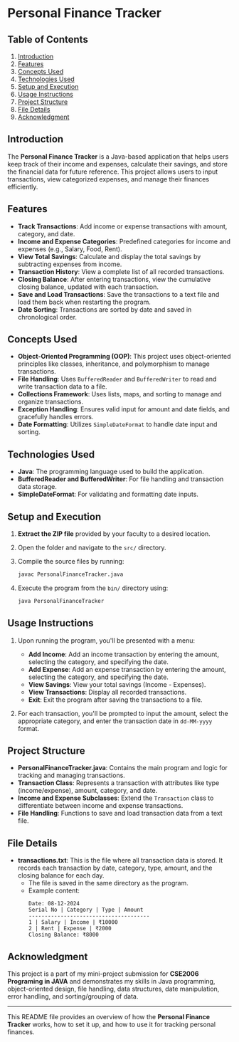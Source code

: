 
# Personal Finance Tracker

## Table of Contents
1. [Introduction](#introduction)
2. [Features](#features)
3. [Concepts Used](#concepts-used)
4. [Technologies Used](#technologies-used)
5. [Setup and Execution](#setup-and-execution)
6. [Usage Instructions](#usage-instructions)
7. [Project Structure](#project-structure)
8. [File Details](#file-details)
9. [Acknowledgment](#acknowledgment)


## Introduction
The **Personal Finance Tracker** is a Java-based application that helps users keep track of their income and expenses, calculate their savings, and store the financial data for future reference. This project allows users to input transactions, view categorized expenses, and manage their finances efficiently.

## Features
- **Track Transactions**: Add income or expense transactions with amount, category, and date.
- **Income and Expense Categories**: Predefined categories for income and expenses (e.g., Salary, Food, Rent).
- **View Total Savings**: Calculate and display the total savings by subtracting expenses from income.
- **Transaction History**: View a complete list of all recorded transactions.
- **Closing Balance**: After entering transactions, view the cumulative closing balance, updated with each transaction.
- **Save and Load Transactions**: Save the transactions to a text file and load them back when restarting the program.
- **Date Sorting**: Transactions are sorted by date and saved in chronological order.

## Concepts Used
- **Object-Oriented Programming (OOP)**: This project uses object-oriented principles like classes, inheritance, and polymorphism to manage transactions.
- **File Handling**: Uses `BufferedReader` and `BufferedWriter` to read and write transaction data to a file.
- **Collections Framework**: Uses lists, maps, and sorting to manage and organize transactions.
- **Exception Handling**: Ensures valid input for amount and date fields, and gracefully handles errors.
- **Date Formatting**: Utilizes `SimpleDateFormat` to handle date input and sorting.

## Technologies Used
- **Java**: The programming language used to build the application.
- **BufferedReader and BufferedWriter**: For file handling and transaction data storage.
- **SimpleDateFormat**: For validating and formatting date inputs.


## **Setup and Execution**
1. **Extract the ZIP file** provided by your faculty to a desired location.
2. Open the folder and navigate to the `src/` directory.
3. Compile the source files by running:

   ```bash
   javac PersonalFinanceTracker.java
   ```
4. Execute the program from the `bin/` directory using:

   ```bash
   java PersonalFinanceTracker
   ```


## Usage Instructions
1. Upon running the program, you'll be presented with a menu:
   - **Add Income**: Add an income transaction by entering the amount, selecting the category, and specifying the date.
   - **Add Expense**: Add an expense transaction by entering the amount, selecting the category, and specifying the date.
   - **View Savings**: View your total savings (Income - Expenses).
   - **View Transactions**: Display all recorded transactions.
   - **Exit**: Exit the program after saving the transactions to a file.

2. For each transaction, you'll be prompted to input the amount, select the appropriate category, and enter the transaction date in `dd-MM-yyyy` format.

## Project Structure
- **PersonalFinanceTracker.java**: Contains the main program and logic for tracking and managing transactions.
- **Transaction Class**: Represents a transaction with attributes like type (income/expense), amount, category, and date.
- **Income and Expense Subclasses**: Extend the `Transaction` class to differentiate between income and expense transactions.
- **File Handling**: Functions to save and load transaction data from a text file.

## File Details
- **transactions.txt**: This is the file where all transaction data is stored. It records each transaction by date, category, type, amount, and the closing balance for each day.
  - The file is saved in the same directory as the program.
  - Example content:
    ```
    Date: 08-12-2024
    Serial No | Category | Type | Amount
    --------------------------------------
    1 | Salary | Income | ₹10000
    2 | Rent | Expense | ₹2000
    Closing Balance: ₹8000
    ```


## Acknowledgment

This project is a part of my mini-project submission for **CSE2006 Programing in JAVA** and demonstrates my skills in Java programming, object-oriented design, file handling, data structures, date manipulation, error handling, and sorting/grouping of data.


---

This README file provides an overview of how the **Personal Finance Tracker** works, how to set it up, and how to use it for tracking personal finances.
